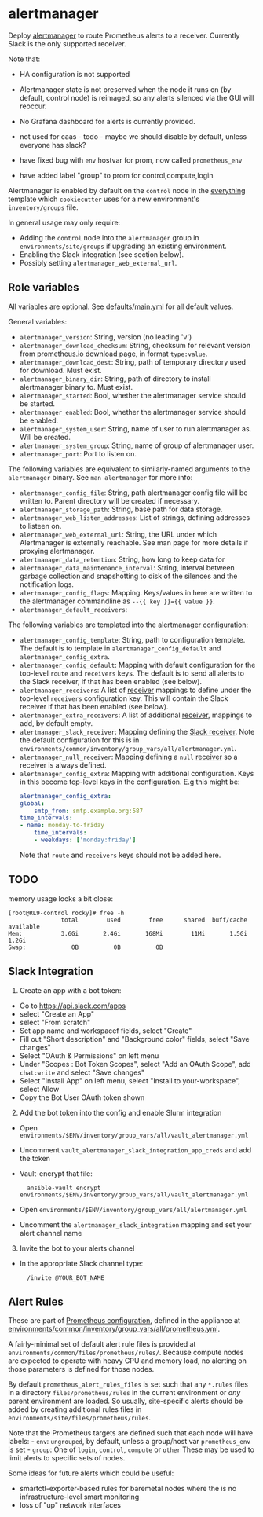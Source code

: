 # alertmanager

Deploy [alertmanager](https://prometheus.io/docs/alerting/latest/alertmanager/)
to route Prometheus alerts to a receiver. Currently Slack is the only supported
receiver.

Note that:
- HA configuration is not supported
- Alertmanager state is not preserved when the node it runs on (by default,
  control node) is reimaged, so any alerts silenced via the GUI will reoccur.
- No Grafana dashboard for alerts is currently provided.

- not used for caas - todo - maybe we should disable by default, unless everyone has slack?
- have fixed bug with `env` hostvar for prom, now called `prometheus_env`
- have added label "group" to prom for control,compute,login

Alertmanager is enabled by default on the `control` node in the
[everything](../../../environments/common/layouts/everything) template which
`cookiecutter` uses for a new environment's `inventory/groups` file.

In general usage may only require:
- Adding the `control` node into the `alertmanager` group in `environments/site/groups`
  if upgrading an existing environment.
- Enabling the Slack integration (see section below).
- Possibly setting `alertmanager_web_external_url`.

## Role variables

All variables are optional. See [defaults/main.yml](defaults/main.yml) for
all default values.

General variables:
- `alertmanager_version`: String, version (no leading 'v')
- `alertmanager_download_checksum`: String, checksum for relevant version from
  [prometheus.io download page](https://prometheus.io/download/), in format
  `type:value`.
- `alertmanager_download_dest`: String, path of temporary directory used for
  download. Must exist.
- `alertmanager_binary_dir`: String, path of directory to install alertmanager
  binary to. Must exist.
- `alertmanager_started`: Bool, whether the alertmanager service should be started.
- `alertmanager_enabled`: Bool, whether the alertmanager service should be enabled.
- `alertmanager_system_user`: String, name of user to run alertmanager as. Will be created.
- `alertmanager_system_group`: String, name of group of alertmanager user.
- `alertmanager_port`: Port to listen on.

The following variables are equivalent to similarly-named arguments to the
`alertmanager` binary. See `man alertmanager` for more info:

- `alertmanager_config_file`: String, path alertmanager config file will be
  written to. Parent directory will be created if necessary. 
- `alertmanager_storage_path`: String, base path for data storage.
- `alertmanager_web_listen_addresses`: List of strings, defining addresses to listeen on.
- `alertmanager_web_external_url`: String, the URL under which Alertmanager is
   externally reachable. See man page for more details if proxying alertmanager.
- `alertmanager_data_retention`: String, how long to keep data for
- `alertmanager_data_maintenance_interval`: String, interval between garbage
  collection and snapshotting to disk of the silences and the notification logs.
- `alertmanager_config_flags`: Mapping. Keys/values in here are written to the
  alertmanager commandline as `--{{ key }}={{ value }}`.
- `alertmanager_default_receivers`:

The following variables are templated into the [alertmanager configuration](https://prometheus.io/docs/alerting/latest/configuration/):
- `alertmanager_config_template`: String, path to configuration template. The default
  is to template in `alertmanager_config_default` and `alertmanager_config_extra`.
- `alertmanager_config_default`: Mapping with default configuration for the
  top-level `route` and `receivers` keys. The default is to send all alerts to
  the Slack receiver, if that has been enabled (see below).
- `alertmanager_receivers`: A list of [receiver](https://prometheus.io/docs/alerting/)
  mappings to define under the top-level `receivers` configuration key. This
  will contain the Slack receiver if that has been enabled (see below).
- `alertmanager_extra_receivers`: A list of additional [receiver](https://prometheus.io/docs/alerting/),
  mappings to add, by default empty.
- `alertmanager_slack_receiver`: Mapping defining the [Slack receiver](https://prometheus.io/docs/alerting/latest/configuration/#slack_config). Note the default configuration for this is in
`environments/common/inventory/group_vars/all/alertmanager.yml`.
- `alertmanager_null_receiver`:  Mapping defining a `null` [receiver](https://prometheus.io/docs/alerting/latest/configuration/#receiver) so a receiver is always defined.
- `alertmanager_config_extra`: Mapping with additional configuration. Keys in
  this become top-level keys in the configuration. E.g this might be:
    ```yaml
    alertmanager_config_extra:
    global:
        smtp_from: smtp.example.org:587
    time_intervals:
    - name: monday-to-friday
        time_intervals:
        - weekdays: ['monday:friday']
    ```
  Note that `route` and `receivers` keys should not be added here.

## TODO

memory usage looks a bit close:

```
[root@RL9-control rocky]# free -h
               total        used        free      shared  buff/cache   available
Mem:           3.6Gi       2.4Gi       168Mi        11Mi       1.5Gi       1.2Gi
Swap:             0B          0B          0B
```



## Slack Integration

1. Create an app with a bot token:

- Go to https://api.slack.com/apps
- select "Create an App"
- select "From scratch"
- Set app name and workspacef fields, select "Create"
- Fill out "Short description" and "Background color" fields, select "Save changes"
- Select "OAuth & Permissions" on left menu
- Under "Scopes : Bot Token Scopes", select "Add an OAuth Scope", add
  `chat:write` and select "Save changes"
- Select "Install App" on left menu, select "Install to your-workspace", select Allow
- Copy the Bot User OAuth token shown

2. Add the bot token into the config and enable Slurm integration

- Open `environments/$ENV/inventory/group_vars/all/vault_alertmanager.yml`
- Uncomment `vault_alertmanager_slack_integration_app_creds` and add the token
- Vault-encrypt that file:

        ansible-vault encrypt environments/$ENV/inventory/group_vars/all/vault_alertmanager.yml

- Open `environments/$ENV/inventory/group_vars/all/alertmanager.yml`
- Uncomment the `alertmanager_slack_integration` mapping and set your alert channel name

3. Invite the bot to your alerts channel
- In the appropriate Slack channel type:

        /invite @YOUR_BOT_NAME


## Alert Rules

These are part of [Prometheus configuration](https://prometheus.io/docs/prometheus/latest/configuration/alerting_rules/), defined in the appliance at
[environments/common/inventory/group_vars/all/prometheus.yml](../../../environments/common/inventory/group_vars/all/prometheus.yml).

A fairly-minimal set of default alert rule files is provided at
`environments/common/files/prometheus/rules/`. Because compute nodes are expected
to operate with heavy CPU and memory load, no alerting on those parameters is
defined for those nodes.

By default `prometheus_alert_rules_files` is set such that any `*.rules` files
in a directory `files/prometheus/rules` in the current environment or *any*
parent environment are loaded. So usually, site-specific alerts should be added
by creating additional rules files in `environments/site/files/prometheus/rules`.

Note that the Prometheus targets are defined such that each node will have labels:
    - `env`: `ungrouped`, by default, unless a group/host var `prometheus_env` is set
    - `group`: One of `login`, `control`, `compute` or `other`
These may be used to limit alerts to specific sets of nodes.

Some ideas for future alerts which could be useful:
- smartctl-exporter-based rules for baremetal nodes where the is no
  infrastructure-level smart monitoring
- loss of "up" network interfaces
